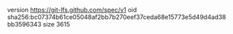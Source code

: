 version https://git-lfs.github.com/spec/v1
oid sha256:bc07374b61ce05048af2bb7b270eef37ceda68e15773e5d49d4ad38bb3596343
size 3615
